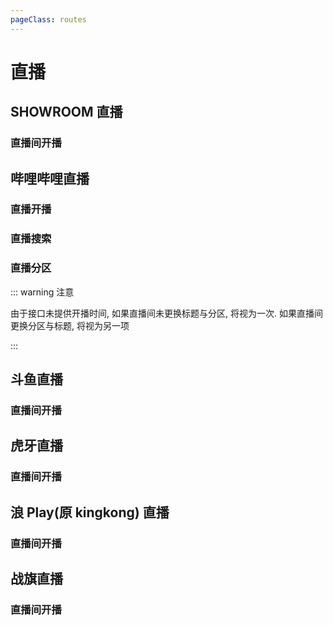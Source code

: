 ```yaml
---
pageClass: routes
---
```


# 直播

## SHOWROOM 直播

### 直播间开播

<Route author="nwindz" example="/showroom/room/93401" path="/showroom/room/:id" :paramsDesc="['直播间 id, 打开浏览器控制台，刷新页面，找到请求中的room_id参数']"/>

## 哔哩哔哩直播

### 直播开播

<Route author="Qixingchen" example="/bilibili/live/room/3" path="/bilibili/live/room/:roomID" :paramsDesc="['房间号, 可在直播间 URL 中找到, 长短号均可']"/>

### 直播搜索

<Route author="Qixingchen" example="/bilibili/live/search/编程/online" path="/bilibili/live/search/:key/:order" :paramsDesc="['搜索关键字', '排序方式, live_time 开播时间, online 人气']"/>

### 直播分区

<Route author="Qixingchen" example="/bilibili/live/area/143/online" path="/bilibili/live/area/:areaID/:order" :paramsDesc="['分区 ID 分区增删较多, 可通过 [分区列表](https://api.live.bilibili.com/room/v1/Area/getList) 查询', '排序方式, live_time 开播时间, online 人气']">

::: warning 注意

由于接口未提供开播时间, 如果直播间未更换标题与分区, 将视为一次. 如果直播间更换分区与标题, 将视为另一项

:::

</Route>

## 斗鱼直播

### 直播间开播

<Route author="DIYgod" example="/douyu/room/24422" path="/douyu/room/:id" :paramsDesc="['直播间 id, 可在主播直播间页 URL 中找到']"/>

## 虎牙直播

### 直播间开播

<Route author="SettingDust xyqfer" example="/huya/live/edmunddzhang" path="/huya/live/:id" :paramsDesc="['直播间id或主播名(有一些id是名字，如上)']"/>

## 浪 Play(原 kingkong) 直播

### 直播间开播

<Route author="MittWillson" example="/langlive/room/666666" path="/langlive/room/:id" :paramsDesc="['直播间 id, 可在主播直播间页 URL 中找到']"/>

## 战旗直播

### 直播间开播

<Route author="cssxsh" example="/zhanqi/room/anime" path="/zhanqi/room/:id" :paramsDesc="['直播间 id, 可在主播直播间页 URL 中找到']"/>
